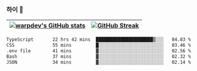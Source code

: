 
### 하이 👋
[![warpdev's GitHub stats](https://github-readme-stats.vercel.app/api?username=warpdev&show_icons=true&theme=vue-dark)](#) |[![GitHub Streak](https://github-readme-streak-stats.herokuapp.com/?user=warpdev&theme=dark)](#)
--- | --- |
<!--START_SECTION:waka-->

```txt
TypeScript       22 hrs 42 mins  █████████████████████▒░░░   84.83 %
CSS              55 mins         █░░░░░░░░░░░░░░░░░░░░░░░░   03.46 %
.env file        41 mins         ▓░░░░░░░░░░░░░░░░░░░░░░░░   02.56 %
Bash             37 mins         ▓░░░░░░░░░░░░░░░░░░░░░░░░   02.32 %
JSON             34 mins         ▓░░░░░░░░░░░░░░░░░░░░░░░░   02.14 %
```

<!--END_SECTION:waka-->

<!--
**warpdev/warpdev** is a ✨ _special_ ✨ repository because its `README.md` (this file) appears on your GitHub profile.

Here are some ideas to get you started:

- 🔭 I’m currently working on ...
- 🌱 I’m currently learning ...
- 👯 I’m looking to collaborate on ...
- 🤔 I’m looking for help with ...
- 💬 Ask me about ...
- 📫 How to reach me: ...
- 😄 Pronouns: ...
- ⚡ Fun fact: ...
-->
